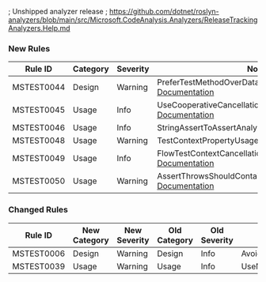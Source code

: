 ; Unshipped analyzer release
; https://github.com/dotnet/roslyn-analyzers/blob/main/src/Microsoft.CodeAnalysis.Analyzers/ReleaseTrackingAnalyzers.Help.md

### New Rules

Rule ID | Category | Severity | Notes
--------|----------|----------|-------
MSTEST0044 | Design | Warning | PreferTestMethodOverDataTestMethodAnalyzer, [Documentation](https://learn.microsoft.com/dotnet/core/testing/mstest-analyzers/mstest0044)
MSTEST0045 | Usage | Info | UseCooperativeCancellationForTimeoutAnalyzer, [Documentation](https://learn.microsoft.com/dotnet/core/testing/mstest-analyzers/mstest0045)
MSTEST0046 | Usage | Info | StringAssertToAssertAnalyzer, [Documentation](https://learn.microsoft.com/dotnet/core/testing/mstest-analyzers/mstest0046)
MSTEST0048 | Usage | Warning | TestContextPropertyUsageAnalyzer, [Documentation](https://learn.microsoft.com/dotnet/core/testing/mstest-analyzers/mstest0047)
MSTEST0049 | Usage | Info | FlowTestContextCancellationTokenAnalyzer, [Documentation](https://learn.microsoft.com/dotnet/core/testing/mstest-analyzers/mstest0049)
MSTEST0050 | Usage | Warning | AssertThrowsShouldContainSingleStatementAnalyzer, [Documentation](https://learn.microsoft.com/dotnet/core/testing/mstest-analyzers/mstest0050)

### Changed Rules

Rule ID | New Category | New Severity | Old Category | Old Severity | Notes
--------|--------------|--------------|--------------|--------------|-------
MSTEST0006 | Design | Warning | Design | Info | AvoidExpectedExceptionAttributeAnalyzer
MSTEST0039 | Usage | Warning | Usage | Info | UseNewerAssertThrowsAnalyzer
